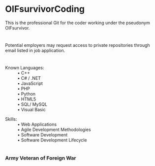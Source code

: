 # **OIFsurvivorCoding**
This is the professional Git for the coder working under the pseudonym OIFsurvivor.
#
Potential employers may request access to private repositories through email listed in job application.
#
<dl>                                                                        
  <dt>Known Languages:</dt>                                      
  <dd>• C++</dd>                                       
  <dd>• C# / .NET</dd>               
  <dd>• JavaScript</dd>                            
  <dd>• PHP</dd>                        
  <dd>• Python</dd>                                                       
  <dd>• HTML5</dd>                
  <dd>• SQL/ MySQL</dd>           
  <dd>• Visual Basic</dd>         
</dl>    

<dl>
  <dt>Skills:</dt>
  <dd>• Web Applications</dd>
  <dd>• Agile Development Methodologies</dd>  
  <dd>• Software Development</dd>
  <dd>•	Software Development Lifecycle</dd> 
</dl> 

#

### Army Veteran of Foreign War

